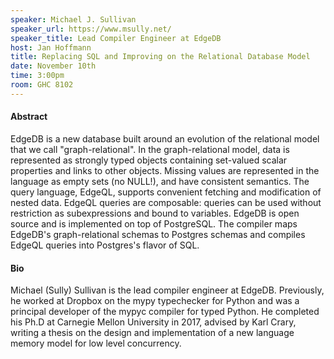 ```yaml
---
speaker: Michael J. Sullivan
speaker_url: https://www.msully.net/
speaker_title: Lead Compiler Engineer at EdgeDB
host: Jan Hoffmann
title: Replacing SQL and Improving on the Relational Database Model
date: November 10th
time: 3:00pm
room: GHC 8102
---
```


#### Abstract

EdgeDB is a new database built around an evolution of the relational model that we call "graph-relational". In the graph-relational model, data is represented as strongly typed objects containing set-valued scalar properties and links to other objects. Missing values are represented in the language as empty sets (no NULL!), and have consistent semantics. The query language, EdgeQL, supports convenient fetching and modification of nested data. EdgeQL queries are composable: queries can be used without restriction as subexpressions and bound to variables.
EdgeDB is open source and is implemented on top of PostgreSQL. The compiler maps EdgeDB's graph-relational schemas to Postgres schemas and compiles EdgeQL queries into Postgres's flavor of SQL.
 
#### Bio

Michael (Sully) Sullivan is the lead compiler engineer at EdgeDB. Previously, he worked at Dropbox on the mypy typechecker for Python and was a principal developer of the mypyc compiler for typed Python. He completed his Ph.D at Carnegie Mellon University in 2017, advised by Karl Crary, writing a thesis on the design and implementation of a new language memory model for low level concurrency.
